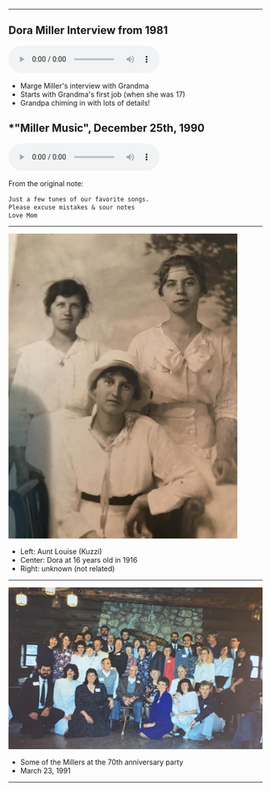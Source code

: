 ------

## Dora Miller Interview from 1981 ##

<audio controls> <source src="dora-miller_1981.mp3" /> </audio>

- Marge Miller's interview with Grandma
- Starts with Grandma's first job (when she was 17)
- Grandpa chiming in with lots of details!

## *"Miller Music", December 25th, 1990 ##

<audio controls> <source src="miller-music.mp3" /> </audio>

From the original note:

    Just a few tunes of our favorite songs.
    Please excuse mistakes & sour notes
    Love Mom

------


![Dora in 1916](1916_dora-miller.jpg)

-  Left: Aunt Louise (Kuzzi)
- Center: Dora at 16 years old in 1916
- Right: unknown (not related)

------

![70th Anniversary Party](1991.03.23_70th-anniversary.jpg)

- Some of the Millers at the 70th anniversary party
- March 23, 1991

------
